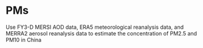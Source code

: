 # PMs
Use FY3-D MERSI AOD data, ERA5 meteorological reanalysis data, and MERRA2 aerosol reanalysis data to estimate the concentration of PM2.5 and PM10 in China
